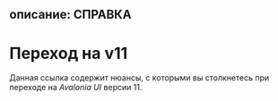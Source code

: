описание: СПРАВКА
---

# Переход на v11

Данная ссылка содержит нюансы, с которыми вы столкнетесь при переходе на _Avalonia UI_ версии 11.